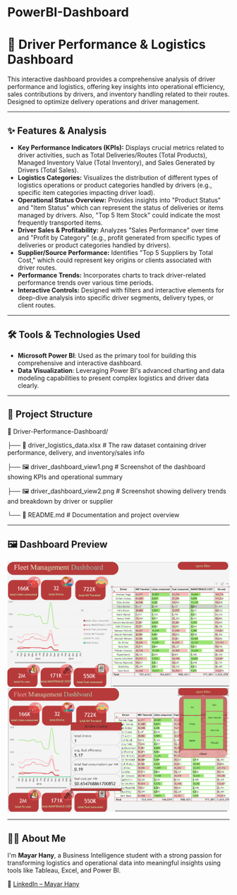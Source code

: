 # PowerBI-Dashboard

# 🚚 Driver Performance & Logistics Dashboard

This interactive dashboard provides a comprehensive analysis of driver performance and logistics, offering key insights into operational efficiency, sales contributions by drivers, and inventory handling related to their routes. Designed to optimize delivery operations and driver management.

---

## ✨ Features & Analysis

* **Key Performance Indicators (KPIs):** Displays crucial metrics related to driver activities, such as Total Deliveries/Routes (Total Products), Managed Inventory Value (Total Inventory), and Sales Generated by Drivers (Total Sales).
* **Logistics Categories:** Visualizes the distribution of different types of logistics operations or product categories handled by drivers (e.g., specific item categories impacting driver load).
* **Operational Status Overview:** Provides insights into "Product Status" and "Item Status" which can represent the status of deliveries or items managed by drivers. Also, "Top 5 Item Stock" could indicate the most frequently transported items.
* **Driver Sales & Profitability:** Analyzes "Sales Performance" over time and "Profit by Category" (e.g., profit generated from specific types of deliveries or product categories handled by drivers).
* **Supplier/Source Performance:** Identifies "Top 5 Suppliers by Total Cost," which could represent key origins or clients associated with driver routes.
* **Performance Trends:** Incorporates charts to track driver-related performance trends over various time periods.
* **Interactive Controls:** Designed with filters and interactive elements for deep-dive analysis into specific driver segments, delivery types, or client routes.

---

## 🛠️ Tools & Technologies Used

* **Microsoft Power BI**: Used as the primary tool for building this comprehensive and interactive dashboard.
* **Data Visualization**: Leveraging Power BI's advanced charting and data modeling capabilities to present complex logistics and driver data clearly.

---

## 📁 Project Structure
📁 Driver-Performance-Dashboard/

├── 📄 driver_logistics_data.xlsx # The raw dataset containing driver performance, delivery, and inventory/sales info

├── 🖼️ driver_dashboard_view1.png # Screenshot of the dashboard showing KPIs and operational summary

├── 🖼️ driver_dashboard_view2.png # Screenshot showing delivery trends and breakdown by driver or supplier

└── 📄 README.md # Documentation and project overview


---

## 🖼️ Dashboard Preview

![Driver Dashboard View 1](https://github.com/Mayar-hany-2005/PowerBI-Dashboard/blob/POWER-BI-2/Dashboard%20Overview%201.png)  
![Driver Dashboard View 2](https://github.com/Mayar-hany-2005/PowerBI-Dashboard/blob/POWER-BI-2/Dashboard%20Overview%202.png)

---

## 🙋‍♀️ About Me

I'm **Mayar Hany**, a Business Intelligence student with a strong passion for transforming logistics and operational data into meaningful insights using tools like Tableau, Excel, and Power BI.

🔗 [LinkedIn – Mayar Hany](https://linkedin.com/in/mayar-hany-139a2a2a6)
